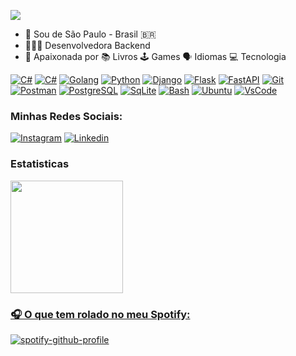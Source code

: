 ![](https://github.com/karineyasmin/karineyasmin/blob/main/lang.gif)
- 📌   Sou de São Paulo - Brasil 🇧🇷
- 👩🏻‍💻   Desenvolvedora Backend
- 💜   Apaixonada por 📚 Livros 🕹️ Games  🗣️ Idiomas 💻 Tecnologia

[![C#](https://skillicons.dev/icons?i=cs)](https://dotnet.microsoft.com/pt-br/languages/csharp)  [![C#](https://skillicons.dev/icons?i=dotnet)](https://dotnet.microsoft.com/pt-br/)  [![Golang](https://skillicons.dev/icons?i=go)](https://go.dev/)  [![Python](https://skillicons.dev/icons?i=py)](https://www.python.org/)  [![Django](https://skillicons.dev/icons?i=django)](https://www.djangoproject.com/)  [![Flask](https://skillicons.dev/icons?i=flask)](https://flask.palletsprojects.com/en/3.0.x/) [![FastAPI](https://skillicons.dev/icons?i=fastapi)](https://fastapi.tiangolo.com/) [![Git](https://skillicons.dev/icons?i=git)](https://git-scm.com/)  [![Postman](https://skillicons.dev/icons?i=postman)](https://www.postman.com/)  [![PostgreSQL](https://skillicons.dev/icons?i=postgres)](https://www.postgresql.org/)  [![SqLite](https://skillicons.dev/icons?i=sqlite)](https://www.sqlite.org/)  [![Bash](https://skillicons.dev/icons?i=bash)]() [![Ubuntu](https://skillicons.dev/icons?i=ubuntu)]()  [![VsCode](https://skillicons.dev/icons?i=vscode)]()


### Minhas Redes Sociais:
[![Instagram](https://skillicons.dev/icons?i=instagram)](https://instagram.com/ka.yas_)  [![Linkedin](https://skillicons.dev/icons?i=linkedin)](https://www.linkedin.com/in/karine-yasmin)  

### Estatisticas
<div>
<a href="https://github.com/karineyasmin">
<img loading="lazy" height="180em" src="https://github-readme-stats.vercel.app/api/top-langs/?username=karineyasmin&layout=compact&langs_count=7&theme=dracula"/>



### 🎧 O que tem rolado no meu Spotify:
[![spotify-github-profile](https://spotify-github-profile.kittinanx.com/api/view?uid=kariineyasmin&cover_image=true&theme=default&show_offline=false&background_color=121212&interchange=false&bar_color=121212&bar_color_cover=true)](https://spotify-github-profile.kittinanx.com/api/view?uid=kariineyasmin&redirect=true)





<!-- 

### Contato:
<a href="mailto:karine.yasmin@outlook.com"><img loading="lazy" src="https://img.shields.io/badge/Microsoft_Outlook-0078D4?style=for-the-badge&logo=microsoft-outlook&logoColor=white" target="_blank"></a>

<img loading="lazy" height="180em" src="https://github-readme-stats.vercel.app/api?username=karineyasmin&show_icons=true&theme=dracula&include_all_commits=true&count_private=true"/>
</div> -->


